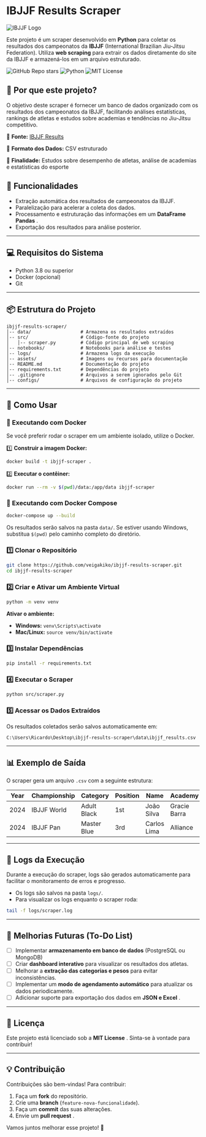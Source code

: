
# IBJJF Results Scraper

![IBJJF Logo](https://ibjjf.com/packs/media/images/ibjjf/logo-ibjjf-horizontal-WHITE-5052f98303bf969a21192eabba044849.svg)

Este projeto é um scraper desenvolvido em **Python** para coletar os resultados dos campeonatos da **IBJJF** (International Brazilian Jiu-Jitsu Federation). Utiliza **web scraping** para extrair os dados diretamente do site da IBJJF e armazená-los em um arquivo estruturado.

![GitHub Repo stars](https://img.shields.io/github/stars/veigakiko/ibjjf-results-scraper?style=social) ![Python](https://img.shields.io/badge/python-3.8%2B-blue) ![MIT License](https://img.shields.io/badge/license-MIT-green)

## 🤔 Por que este projeto?

O objetivo deste scraper é fornecer um banco de dados organizado com os resultados dos campeonatos da IBJJF, facilitando análises estatísticas, rankings de atletas e estudos sobre academias e tendências no Jiu-Jitsu competitivo.

🔹 **Fonte:** [IBJJF Results](https://ibjjf.com/events/results)

🔹 **Formato dos Dados:** CSV estruturado

🔹 **Finalidade:** Estudos sobre desempenho de atletas, análise de academias e estatísticas do esporte

## 📌 Funcionalidades

* Extração automática dos resultados de campeonatos da IBJJF.
* Paralelização para acelerar a coleta dos dados.
* Processamento e estruturação das informações em um  **DataFrame Pandas** .
* Exportação dos resultados para análise posterior.

---

## 💻 Requisitos do Sistema

* Python 3.8 ou superior
* Docker (opcional)
* Git

---

## 📦 Estrutura do Projeto

```
ibjjf-results-scraper/
│-- data/                  # Armazena os resultados extraídos
│-- src/                   # Código-fonte do projeto
│   │-- scraper.py         # Código principal de web scraping
│-- notebooks/             # Notebooks para análise e testes
│-- logs/                  # Armazena logs da execução
│-- assets/                # Imagens ou recursos para documentação
│-- README.md              # Documentação do projeto
│-- requirements.txt       # Dependências do projeto
│-- .gitignore             # Arquivos a serem ignorados pelo Git
│-- configs/               # Arquivos de configuração do projeto
```

---

## 🚀 Como Usar

### 🐳 Executando com Docker

Se você preferir rodar o scraper em um ambiente isolado, utilize o Docker.

1️⃣ **Construir a imagem Docker:**

```bash
docker build -t ibjjf-scraper .
```

2️⃣ **Executar o contêiner:**

```bash
docker run --rm -v $(pwd)/data:/app/data ibjjf-scraper
```

### 📌 Executando com Docker Compose

```bash
docker-compose up --build
```

Os resultados serão salvos na pasta `data/`. Se estiver usando Windows, substitua `$(pwd)` pelo caminho completo do diretório.

### 1️⃣ Clonar o Repositório

```bash
git clone https://github.com/veigakiko/ibjjf-results-scraper.git
cd ibjjf-results-scraper
```

### 2️⃣ Criar e Ativar um Ambiente Virtual

```bash
python -m venv venv
```

**Ativar o ambiente:**

* **Windows:** `venv\Scripts\activate`
* **Mac/Linux:** `source venv/bin/activate`

### 3️⃣ Instalar Dependências

```bash
pip install -r requirements.txt
```

### 4️⃣ Executar o Scraper

```bash
python src/scraper.py
```

### 5️⃣ Acessar os Dados Extraídos

Os resultados coletados serão salvos automaticamente em:

```plaintext
C:\Users\Ricardo\Desktop\ibjjf-results-scraper\data\ibjjf_results.csv
```

---

## 📊 Exemplo de Saída

O scraper gera um arquivo `.csv` com a seguinte estrutura:

| Year | Championship | Category    | Position | Name        | Academy      |
| ---- | ------------ | ----------- | -------- | ----------- | ------------ |
| 2024 | IBJJF World  | Adult Black | 1st      | João Silva | Gracie Barra |
| 2024 | IBJJF Pan    | Master Blue | 3rd      | Carlos Lima | Alliance     |

---

## 📝 Logs da Execução

Durante a execução do scraper, logs são gerados automaticamente para facilitar o monitoramento de erros e progresso.

* Os logs são salvos na pasta `logs/`.
* Para visualizar os logs enquanto o scraper roda:

```bash
tail -f logs/scraper.log
```

---

## 📌 Melhorias Futuras (To-Do List)

* [ ] Implementar **armazenamento em banco de dados** (PostgreSQL ou MongoDB)
* [ ] Criar **dashboard interativo** para visualizar os resultados dos atletas.
* [ ] Melhorar a **extração das categorias e pesos** para evitar inconsistências.
* [ ] Implementar um **modo de agendamento automático** para atualizar os dados periodicamente.
* [ ] Adicionar suporte para exportação dos dados em  **JSON e Excel** .

---

## 📜 Licença

Este projeto está licenciado sob a  **MIT License** . Sinta-se à vontade para contribuir!

---

## 💡 Contribuição

Contribuições são bem-vindas! Para contribuir:

1. Faça um **fork** do repositório.
2. Crie uma **branch** (`feature-nova-funcionalidade`).
3. Faça um **commit** das suas alterações.
4. Envie um  **pull request** .

Vamos juntos melhorar esse projeto! 🚀
